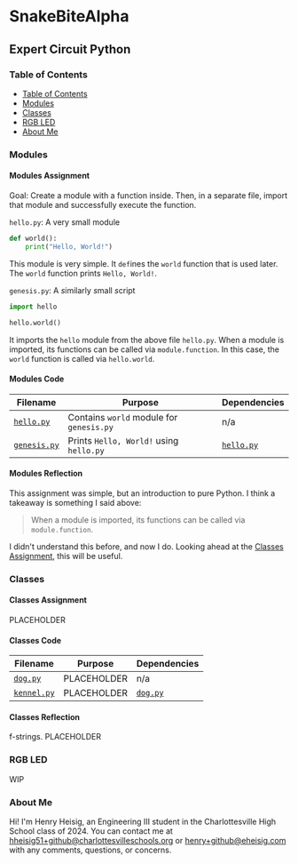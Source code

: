 # SnakeBiteAlpha

## Expert Circuit Python

### Table of Contents

- [Table of Contents](#table-of-contents)
- [Modules](#modules)
- [Classes](#classes)
- [RGB LED](#rgb-led)
- [About Me](#about-me)

### Modules

#### Modules Assignment

Goal: Create a module with a function inside. Then, in a separate file, import that module and successfully execute the function.

`hello.py`: A very small module

```python
def world():
    print("Hello, World!")
```

This module is very simple. It `def`ines the `world` function that is used later. The `world` function prints `Hello, World!`.

`genesis.py`: A *s*imilarly *s*mall *s*cript

```python
import hello

hello.world()
```

It imports the `hello` module from the above file `hello.py`. When a module is imported, its functions can be called via `module.function`. In this case, the `world` function is called via `hello.world`.

#### Modules Code

| Filename                    | Purpose                                  | Dependencies            |
| --------------------------- | ---------------------------------------- | ----------------------- |
| [`hello.py`](/hello.py)     | Contains `world` module for `genesis.py` | n/a                     |
| [`genesis.py`](/genesis.py) | Prints `Hello, World!` using `hello.py`  | [`hello.py`](/hello.py) |

#### Modules Reflection

This assignment was simple, but an introduction to pure
Python. I think a takeaway is something I said above:

> When a module is imported, its functions can be called via `module.function`.

I didn't understand this before, and now I do. Looking ahead at the [Classes Assignment](#classes), this will be useful.

### Classes

#### Classes Assignment

PLACEHOLDER

#### Classes Code

| Filename                  | Purpose | Dependencies        |
| ------------------------- | ------- | ------------------- |
| [`dog.py`](/dog.py)       |  PLACEHOLDER        | n/a                 |
| [`kennel.py`](/kennel.py) |  PLACEHOLDER       | [`dog.py`](/dog.py) |

#### Classes Reflection

f-strings. PLACEHOLDER

### RGB LED

WIP

### About Me

Hi! I'm Henry Heisig, an Engineering III student in the Charlottesville High School class of 2024. You can contact me at [hheisig51+github@charlottesvilleschools.org](mailto:hheisig51+github@charlottesvilleschools.org) or [henry+github@eheisig.com](mailto:henry+github@eheisig.com) with any comments, questions, or concerns.
